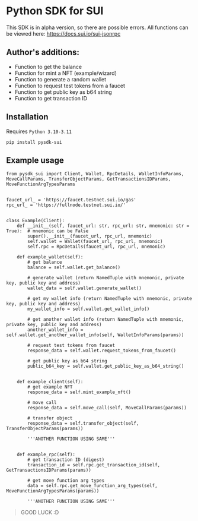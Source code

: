 # Python SDK for SUI

This SDK is in alpha version, so there are possible errors.
All functions can be viewed here: https://docs.sui.io/sui-jsonrpc

## Author's additions:

- Function to get the balance
- Function for mint a NFT (example/wizard)
- Function to generate a random wallet
- Function to request test tokens from a faucet
- Function to get public key as b64 string
- Function to get transaction ID

## Installation

Requires `Python 3.10-3.11`

```
pip install pysdk-sui
```



## Example usage
```
from pysdk_sui import Client, Wallet, RpcDetails, WalletInfoParams, MoveCallParams, TransferObjectParams, GetTransactionsIDParams, MoveFunctionArgTypesParams


faucet_url_ = 'https://faucet.testnet.sui.io/gas'
rpc_url_ = 'https://fullnode.testnet.sui.io/'


class Example(Client):
    def __init__(self, faucet_url: str, rpc_url: str, mnemonic: str = True):  # mnemonic can be False
        super().__init__(faucet_url, rpc_url, mnemonic)
        self.wallet = Wallet(faucet_url, rpc_url, mnemonic)
        self.rpc = RpcDetails(faucet_url, rpc_url, mnemonic)

    def example_wallet(self):
        # get balance
        balance = self.wallet.get_balance()

        # generate wallet (return NamedTuple with mnemonic, private key, public key and address)
        wallet_data = self.wallet.generate_wallet()

        # get my wallet info (return NamedTuple with mnemonic, private key, public key and address)
        my_wallet_info = self.wallet.get_wallet_info()

        # get another wallet info (return NamedTuple with mnemonic, private key, public key and address)
        another_wallet_info = self.wallet.get_another_wallet_info(self, WalletInfoParams(params))
        
        # request test tokens from faucet
        response_data = self.wallet.request_tokens_from_faucet()
        
        # get public key as b64 string
        public_b64_key = self.wallet.get_public_key_as_b64_string()
        
        
    def example_client(self):
        # get example NFT
        response_data = self.mint_example_nft()
        
        # move call
        response_data = self.move_call(self, MoveCallParams(params))
        
        # transfer object
        response_data = self.transfer_object(self, TransferObjectParams(params))
        
        '''ANOTHER FUNCTION USING SAME'''
        
    
    def example_rpc(self):
        # get transaction ID (digest)
        transaction_id = self.rpc.get_transaction_id(self, GetTransactionsIDParams(params))
        
        # get move function arg types
        data = self.rpc.get_move_function_arg_types(self, MoveFunctionArgTypesParams(params))

        '''ANOTHER FUNCTION USING SAME'''
```

>GOOD LUCK :D

